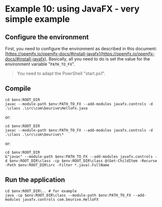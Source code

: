 # Example 10: using JavaFX - very simple example

## Configure the environment

First, you need to configure the environment as described in this document: [https://openjfx.io/openjfx-docs/#install-javafx](https://openjfx.io/openjfx-docs/#install-javafx). Basically, all you need to do is set the value for the environment variable "`PATH_TO_FX`".

> You need to adapt the PowrShell "start.ps1".

## Compile

	cd $env:ROOT_DIR
	javac --module-path $env:PATH_TO_FX --add-modules javafx.controls -d .\class .\src\com\beurive\HelloFx.java

or:

	cd $env:ROOT_DIR
	javac --module-path $env:PATH_TO_FX --add-modules javafx.controls -d .\class .\src\com\beurive\*

or:

	cd $env:ROOT_DIR
	&"javac" --module-path $env:PATH_TO_FX --add-modules javafx.controls -d $env:ROOT_DIR\class -cp $env:ROOT_DIR\class @(Get-ChildItem -Recurse -Path $env:ROOT_DIR\src -Filter *.java).FullName

## Run the application

	cd $env:ROOT_DIR\.. # for example
	java -cp $env:ROOT_DIR\class --module-path $env:PATH_TO_FX --add-modules javafx.controls com.beurive.HelloFX


